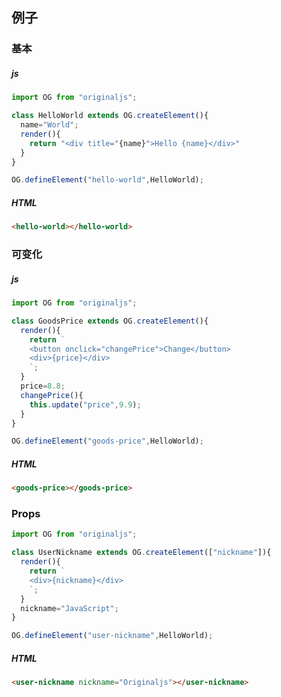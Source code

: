 ## 例子
### 基本
##### js
``` js
import OG from "originaljs";

class HelloWorld extends OG.createElement(){
  name="World";
  render(){
    return "<div title="{name}">Hello {name}</div>"
  }
}

OG.defineElement("hello-world",HelloWorld);
```
##### HTML
``` html
<hello-world></hello-world>
```

### 可变化
##### js
```js
import OG from "originaljs";

class GoodsPrice extends OG.createElement(){
  render(){
    return `
    <button onclick="changePrice">Change</button>
    <div>{price}</div>
    `;
  }
  price=8.8;
  changePrice(){
    this.update("price",9.9);
  }
}

OG.defineElement("goods-price",HelloWorld);
```
##### HTML
``` html
<goods-price></goods-price>
```

### Props
```js
import OG from "originaljs";

class UserNickname extends OG.createElement(["nickname"]){
  render(){
    return `
    <div>{nickname}</div>
    `;
  }
  nickname="JavaScript";
}

OG.defineElement("user-nickname",HelloWorld);
```
##### HTML
``` html
<user-nickname nickname="Originaljs"></user-nickname>
```